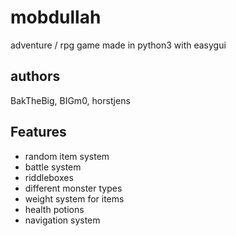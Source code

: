 # mobdullah
adventure / rpg game made in python3 with easygui

## authors 

BakTheBig, BIGm0, horstjens


## Features

 * random item system
 * battle system
 * riddleboxes
 * different monster types
 * weight system for items
 * health potions
 * navigation system
 
